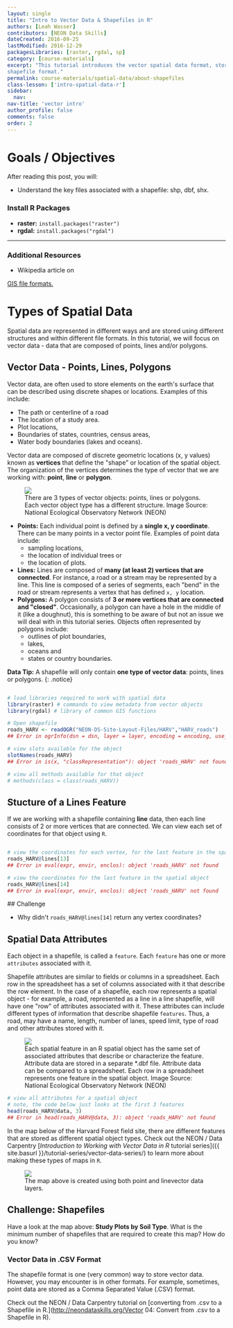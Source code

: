 ```yaml
---
layout: single
title: "Intro to Vector Data & Shapefiles in R"
authors: [Leah Wasser]
contributors: [NEON Data Skills]
dateCreated: 2016-09-25
lastModified: 2016-12-29
packagesLibraries: [raster, rgdal, sp]
category: [course-materials]
excerpt: "This tutorial introduces the vector spatial data format, stored in
shapefile format."
permalink: course-materials/spatial-data/about-shapefiles
class-lesson: ['intro-spatial-data-r']
sidebar:
  nav:
nav-title: 'vector intro'
author_profile: false
comments: false
order: 2
---
```


<div class="notice--success" markdown="1">


# Goals / Objectives

After reading this post, you will:

* Understand the key files associated with a shapefile: shp, dbf, shx.


### Install R Packages

* **raster:** `install.packages("raster")`
* **rgdal:** `install.packages("rgdal")`


****

### Additional Resources

* Wikipedia article on
<a href="https://en.wikipedia.org/wiki/GIS_file_formats" target="_blank">
GIS file formats.</a>

</div>

# Types of Spatial Data

Spatial data are represented in different ways and are stored using different structures and within different file formats. In this tutorial, we will focus on vector data - data that are composed of points, lines and/or polygons.

## Vector Data - Points, Lines, Polygons

Vector data, are often used to store elements on the earth's surface that
can be described using discrete shapes or locations. Examples of this include:

 * The path or centerline of a road
 * The location of a study area.
 * Plot locations,
 * Boundaries of states, countries, census areas,
 * Water body boundaries (lakes and oceans).

Vector data are composed of discrete geometric locations (x, y values) known as
**vertices** that define the "shape" or location of the spatial object. The organization
of the vertices determines the type of vector that we are working
with: **point**, **line** or **polygon**.

<figure>
    <a href="{{ site.baseurl }}/images/dc-spatial-intro/pnt_line_poly.png">
    <img src="{{ site.baseurl }}/images/dc-spatial-intro/pnt_line_poly.png"></a>
    <figcaption> There are 3 types of vector objects: points, lines or
    polygons. Each vector object type has a different structure.
    Image Source: National Ecological Observatory Network (NEON)
    </figcaption>
</figure>

* **Points:** Each individual point is defined by a **single x, y coordinate**.
There can be many points in a vector point file. Examples of point data include:
	+ sampling locations,
	+ the location of individual trees or
	+ the location of plots.
* **Lines:** Lines are composed of **many (at least 2) vertices that
are connected**. For instance, a road or a stream may be represented by a line.
This line is composed of a series of segments, each "bend" in the road or stream
represents a vertex that has defined `x, y` location.
* **Polygons:** A polygon consists of **3 or more vertices that are connected
and "closed"**. Occasionally, a polygon can have a hole in the middle of it
(like a doughnut), this is something to be aware of but not an issue we will
deal with in this tutorial series. Objects often represented by polygons
include:
	+ outlines of plot boundaries,
	+ lakes,
	+ oceans and
	+ states or country boundaries.


<i class="fa fa-star"></i> **Data Tip:** A shapefile will only contain **one
type of vector data**: points, lines or polygons.
{: .notice}


```r

# load libraries required to work with spatial data
library(raster) # commands to view metadata from vector objects
library(rgdal) # library of common GIS functions

# Open shapefile
roads_HARV <- readOGR("NEON-DS-Site-Layout-Files/HARV","HARV_roads")
## Error in ogrInfo(dsn = dsn, layer = layer, encoding = encoding, use_iconv = use_iconv, : Cannot open file

# view slots available for the object
slotNames(roads_HARV)
## Error in is(x, "classRepresentation"): object 'roads_HARV' not found

# view all methods available for that object
# methods(class = class(roads_HARV))
```


## Stucture of a Lines Feature

If we are working with a shapefile containing **line** data, then each line
consists of 2 or more vertices that are connected. We can view each set of coordinates
for that object using `R`.


```r

# view the coordinates for each vertex, for the last feature in the spatial object
roads_HARV@lines[13]
## Error in eval(expr, envir, enclos): object 'roads_HARV' not found

# view the coordinates for the last feature in the spatial object
roads_HARV@lines[14]
## Error in eval(expr, envir, enclos): object 'roads_HARV' not found
```


<div class="notice--warning" markdown="1">
## Challenge

* Why didn't `roads_HARV@lines[14]` return any vertex coordinates?

</div>

## Spatial Data Attributes

Each object in a shapefile, is called a `feature`. Each `feature` has one or
more `attributes` associated with it.

Shapefile attributes are similar to fields or columns in a spreadsheet. Each row
in the spreadsheet has a set of columns associated with it that describe the row
element. In the case of a shapefile, each row represents a spatial object - for
example, a road, represented as a line in a line shapefile, will have one "row"
of attributes associated with it. These attributes can include different types
of information that describe shapefile `features`. Thus, a road,
may have a name, length, number of lanes, speed limit, type of road and other
attributes stored with it.

<figure>
    <a href="{{ site.baseurl }}/images/dc-spatial-intro/attribute_table.png">
    <img src="{{ site.baseurl }}/images/dc-spatial-intro/attribute_table.png"></a>
    <figcaption>Each spatial feature in an R spatial object has the same set of
    associated attributes that describe or characterize the feature.
    Attribute data are stored in a separate *.dbf file. Attribute data can be
    compared to a spreadsheet. Each row in a spreadsheet represents one feature
    in the spatial object.
    Image Source: National Ecological Observatory Network (NEON)
    </figcaption>
</figure>



```r
# view all attributes for a spatial object
# note, the code below just looks at the first 3 features
head(roads_HARV@data, 3)
## Error in head(roads_HARV@data, 3): object 'roads_HARV' not found
```

In the map below of the Harvard Forest field site, there are different features
that are stored as different spatial object types. Check out the NEON / Data
Carpentry
[*Introduction to Working with Vector Data in R* tutorial series]({{ site.basurl }}/tutorial-series/vector-data-series/) to learn more about making these types
of maps in `R`.

<figure>
    <a href="{{ site.baseurl }}/images/dc-spatial-intro/plot-color.png">
    <img src="{{ site.baseurl }}/images/dc-spatial-intro/plot-color.png"></a>
    <figcaption>The map above is created using both point and linevector data
    layers.
    </figcaption>
</figure>

<div class="notice--warning" markdown="1">

## Challenge: Shapefiles

Have a look at the map above:  **Study Plots by Soil Type**. What is the minimum number of
shapefiles that are required to create this map? How do you know?

</div>





### Vector Data in .CSV Format

The shapefile format is one (very common) way to store vector data. However,
you may encounter is in other formats. For example, sometimes, point data are
stored as a Comma Separated Value (.CSV) format.


Check out the NEON / Data Carpentry tutorial on
[converting from .csv to a Shapefile in R.](http://neondataskills.org/Vector 04: Convert from .csv to a Shapefile in R).
